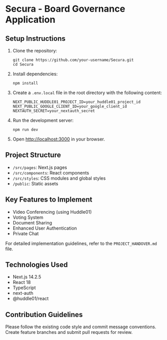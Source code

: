 # Secura - Board Governance Application

## Setup Instructions

1. Clone the repository:
   ```
   git clone https://github.com/your-username/Secura.git
   cd Secura
   ```

2. Install dependencies:
   ```
   npm install
   ```

3. Create a `.env.local` file in the root directory with the following content:
   ```
   NEXT_PUBLIC_HUDDLE01_PROJECT_ID=your_huddle01_project_id
   NEXT_PUBLIC_GOOGLE_CLIENT_ID=your_google_client_id
   NEXTAUTH_SECRET=your_nextauth_secret
   ```

4. Run the development server:
   ```
   npm run dev
   ```

5. Open [http://localhost:3000](http://localhost:3000) in your browser.

## Project Structure

- `/src/pages`: Next.js pages
- `/src/components`: React components
- `/src/styles`: CSS modules and global styles
- `/public`: Static assets

## Key Features to Implement

- Video Conferencing (using Huddle01)
- Voting System
- Document Sharing
- Enhanced User Authentication
- Private Chat

For detailed implementation guidelines, refer to the `PROJECT_HANDOVER.md` file.

## Technologies Used

- Next.js 14.2.5
- React 18
- TypeScript
- next-auth
- @huddle01/react

## Contribution Guidelines

Please follow the existing code style and commit message conventions. Create feature branches and submit pull requests for review.